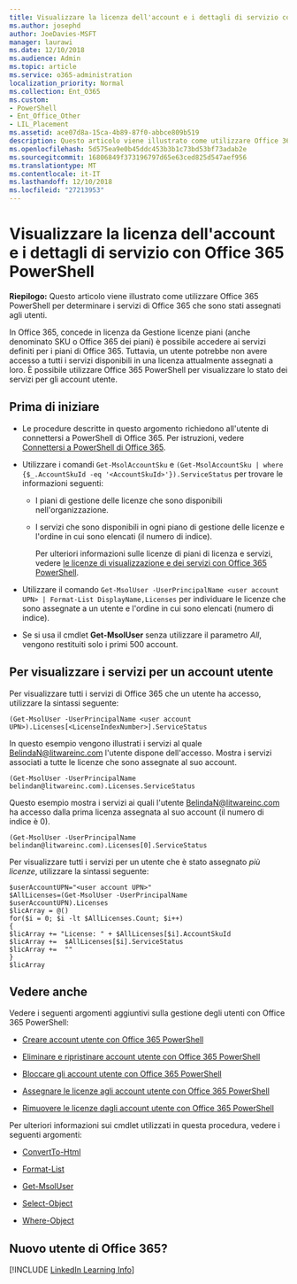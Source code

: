 ```yaml
---
title: Visualizzare la licenza dell'account e i dettagli di servizio con Office 365 PowerShell
ms.author: josephd
author: JoeDavies-MSFT
manager: laurawi
ms.date: 12/10/2018
ms.audience: Admin
ms.topic: article
ms.service: o365-administration
localization_priority: Normal
ms.collection: Ent_O365
ms.custom:
- PowerShell
- Ent_Office_Other
- LIL_Placement
ms.assetid: ace07d8a-15ca-4b89-87f0-abbce809b519
description: Questo articolo viene illustrato come utilizzare Office 365 PowerShell per determinare i servizi di Office 365 che sono stati assegnati agli utenti.
ms.openlocfilehash: 5d575ea9e0b45ddc453b3b1c73bd53bf73adab2e
ms.sourcegitcommit: 16806849f373196797d65e63ced825d547aef956
ms.translationtype: MT
ms.contentlocale: it-IT
ms.lasthandoff: 12/10/2018
ms.locfileid: "27213953"
---
```

# <a name="view-account-license-and-service-details-with-office-365-powershell"></a>Visualizzare la licenza dell'account e i dettagli di servizio con Office 365 PowerShell

**Riepilogo:** Questo articolo viene illustrato come utilizzare Office 365 PowerShell per determinare i servizi di Office 365 che sono stati assegnati agli utenti.
  
In Office 365, concede in licenza da Gestione licenze piani (anche denominato SKU o Office 365 dei piani) è possibile accedere ai servizi definiti per i piani di Office 365. Tuttavia, un utente potrebbe non avere accesso a tutti i servizi disponibili in una licenza attualmente assegnati a loro. È possibile utilizzare Office 365 PowerShell per visualizzare lo stato dei servizi per gli account utente. 

## <a name="before-you-begin"></a>Prima di iniziare

- Le procedure descritte in questo argomento richiedono all'utente di connettersi a PowerShell di Office 365. Per istruzioni, vedere [Connettersi a PowerShell di Office 365](connect-to-office-365-powershell.md).
    
- Utilizzare i comandi `Get-MsolAccountSku` e `(Get-MsolAccountSku | where {$_.AccountSkuId -eq '<AccountSkuId>'}).ServiceStatus` per trovare le informazioni seguenti:
    
  - I piani di gestione delle licenze che sono disponibili nell'organizzazione.
    
  - I servizi che sono disponibili in ogni piano di gestione delle licenze e l'ordine in cui sono elencati (il numero di indice).
    
     Per ulteriori informazioni sulle licenze di piani di licenza e servizi, vedere [le licenze di visualizzazione e dei servizi con Office 365 PowerShell](view-licenses-and-services-with-office-365-powershell.md).
    
- Utilizzare il comando `Get-MsolUser -UserPrincipalName <user account UPN> | Format-List DisplayName,Licenses` per individuare le licenze che sono assegnate a un utente e l'ordine in cui sono elencati (numero di indice).
    
- Se si usa il cmdlet **Get-MsolUser** senza utilizzare il parametro _All_, vengono restituiti solo i primi 500 account.
    

## <a name="to-view-services-for-a-user-account"></a>Per visualizzare i servizi per un account utente

Per visualizzare tutti i servizi di Office 365 che un utente ha accesso, utilizzare la sintassi seguente:
  
```
(Get-MsolUser -UserPrincipalName <user account UPN>).Licenses[<LicenseIndexNumber>].ServiceStatus
```

In questo esempio vengono illustrati i servizi al quale BelindaN@litwareinc.com l'utente dispone dell'accesso. Mostra i servizi associati a tutte le licenze che sono assegnate al suo account.
  
```
(Get-MsolUser -UserPrincipalName belindan@litwareinc.com).Licenses.ServiceStatus
```

Questo esempio mostra i servizi ai quali l'utente BelindaN@litwareinc.com ha accesso dalla prima licenza assegnata al suo account (il numero di indice è 0).
  
```
(Get-MsolUser -UserPrincipalName belindan@litwareinc.com).Licenses[0].ServiceStatus
```

Per visualizzare tutti i servizi per un utente che è stato assegnato *più licenze*, utilizzare la sintassi seguente:

```
$userAccountUPN="<user account UPN>"
$AllLicenses=(Get-MsolUser -UserPrincipalName $userAccountUPN).Licenses
$licArray = @()
for($i = 0; $i -lt $AllLicenses.Count; $i++)
{
$licArray += "License: " + $AllLicenses[$i].AccountSkuId
$licArray +=  $AllLicenses[$i].ServiceStatus
$licArray +=  ""
}
$licArray
```

  
## <a name="see-also"></a>Vedere anche

Vedere i seguenti argomenti aggiuntivi sulla gestione degli utenti con Office 365 PowerShell:
  
- [Creare account utente con Office 365 PowerShell](create-user-accounts-with-office-365-powershell.md)
    
- [Eliminare e ripristinare account utente con Office 365 PowerShell](delete-and-restore-user-accounts-with-office-365-powershell.md)
    
- [Bloccare gli account utente con Office 365 PowerShell](block-user-accounts-with-office-365-powershell.md)
    
- [Assegnare le licenze agli account utente con Office 365 PowerShell](assign-licenses-to-user-accounts-with-office-365-powershell.md)
    
- [Rimuovere le licenze dagli account utente con Office 365 PowerShell](remove-licenses-from-user-accounts-with-office-365-powershell.md)
    
Per ulteriori informazioni sui cmdlet utilizzati in questa procedura, vedere i seguenti argomenti:
  
- [ConvertTo-Html](https://go.microsoft.com/fwlink/p/?LinkId=113290)
    
- [Format-List](https://go.microsoft.com/fwlink/p/?LinkId=113302)
    
- [Get-MsolUser](https://go.microsoft.com/fwlink/p/?LinkId=691543)
    
- [Select-Object](https://go.microsoft.com/fwlink/p/?LinkId=113387)
    
- [Where-Object](https://go.microsoft.com/fwlink/p/?LinkId=113423)
    

  
## <a name="new-to-office-365"></a>Nuovo utente di Office 365?


[!INCLUDE [LinkedIn Learning Info](../common/office/linkedin-learning-info.md)]